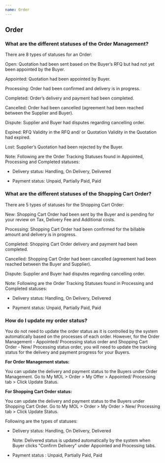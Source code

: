 ```yaml
---
name: Order 
---
```


## Order

###  What are the different statuses of the Order Management?

There are 8 types of statuses for an Order:

Open: Quotation had been sent based on the Buyer’s RFQ but had not yet been appointed by the Buyer.

Appointed: Quotation had been appointed by Buyer.

Processing: Order had been confirmed and delivery is in progress.

Completed: Order’s delivery and payment had been completed.

Cancelled: Order had been cancelled (agreement had been reached between the Supplier and Buyer).

Dispute: Supplier and Buyer had disputes regarding cancelling order. 

Expired: RFQ Validity in the RFQ and/ or Quotation Validity in the Quotation had expired.

Lost: Supplier’s Quotation had been rejected by the Buyer.

Note: Following are the Order Tracking Statuses found in Appointed, Processing and Completed statuses:

-	Delivery status: Handling, On Delivery, Delivered

-	Payment status: Unpaid, Partially Paid, Paid

###  What are the different statuses of the Shopping Cart Order?

There are 5 types of statuses for the Shopping Cart Order:

New: Shopping Cart Order had been sent by the Buyer and is pending for your review on Tax, Delivery Fee and Additional costs.

Processing: Shopping Cart Order had been confirmed for the billable amount and delivery is in progress.

Completed: Shopping Cart Order delivery and payment had been completed.

Cancelled: Shopping Cart Order had been cancelled (agreement had been reached between the Buyer and Supplier).

Dispute: Supplier and Buyer had disputes regarding cancelling order. 

Note: Following are the Order Tracking Statuses found in Processing and Completed statuses:

- Delivery status: Handling, On Delivery, Delivered

- Payment status: Unpaid, Partially Paid, Paid

###  How do I update my order status?

You do not need to update the order status as it is controlled by the system automatically based on the processes of each order. However, for the Order Management - Appointed/ Processing  status order and Shopping Cart Order - New/ Processing status order, you will need to update the tracking status for the delivery and payment progress for your Buyers. 

**For Order Management status:**

You can update the delivery and payment status to the Buyers under Order Management. Go to My MOL > Order > My Offer > Appointed/ Processing tab > Click Update Status. 

**For Shopping Cart Order status:**

You can update the delivery and payment status to the Buyers under Shopping Cart Order. Go to My MOL > Order > My Order > New/ Processing tab > Click Update Status. 

Following are the types of statuses:

-	Delivery status: Handling, On Delivery, Delivered 

    Note: Delivered status is updated automatically by the system when Buyer clicks "Confirm Delivery" under Appointed and Processing tabs.
 
-	Payment status : Unpaid, Partially Paid, Paid  
